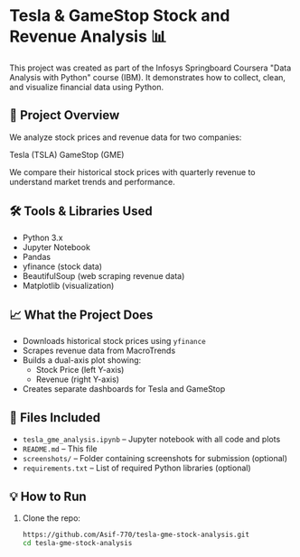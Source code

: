 # Tesla & GameStop Stock and Revenue Analysis 📊

This project was created as part of the Infosys Springboard Coursera "Data Analysis with Python" course (IBM). It demonstrates how to collect, clean, and visualize financial data using Python.

## 🚀 Project Overview

We analyze stock prices and revenue data for two companies:

Tesla (TSLA)
GameStop (GME)

We compare their historical stock prices with quarterly revenue to understand market trends and performance.

## 🛠️ Tools & Libraries Used

- Python 3.x
- Jupyter Notebook
- Pandas
- yfinance (stock data)
- BeautifulSoup (web scraping revenue data)
- Matplotlib (visualization)

## 📈 What the Project Does

- Downloads historical stock prices using `yfinance`
- Scrapes revenue data from MacroTrends
- Builds a dual-axis plot showing:
  - Stock Price (left Y-axis)
  - Revenue (right Y-axis)
- Creates separate dashboards for Tesla and GameStop

## 📁 Files Included

- `tesla_gme_analysis.ipynb` – Jupyter notebook with all code and plots
- `README.md` – This file
- `screenshots/` – Folder containing screenshots for submission (optional)
- `requirements.txt` – List of required Python libraries (optional)

## 💡 How to Run

1. Clone the repo:
   ```bash
   https://github.com/Asif-770/tesla-gme-stock-analysis.git
   cd tesla-gme-stock-analysis
